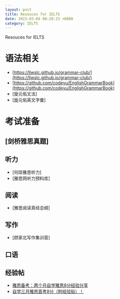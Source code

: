 ```yaml
---
layout: post
title: Resouces for IELTS
date: 2023-03-04 08:20:23 +0800
category: IELTS
---
```


Resouces for IELTS

# 语法相关

 - [https://llwslc.github.io/grammar-club/](https://llwslc.github.io/grammar-club/)
 - [https://github.com/codeyu/EnglishGrammarBook](https://github.com/codeyu/EnglishGrammarBook)
 - [旋元佑文法]
 - [旋元佑英文字彙]


# 考试准备

 ## [剑桥雅思真题]

## 听力
 - [何琼雅思听力]
 - [雅思网听力预料库]

## 阅读
 - [雅思阅读真经总纲]

## 写作
 - [顾家北写作集训营]

## 口语

## 经验帖
 - [雅思备考：两个月自学雅思8分经验分享](https://forum.chasedream.com/thread-1380370-1-1.html)
 - [自学三月雅思首考8分（附经验贴）！ ](https://www.douban.com/group/topic/265933957/?_i=1450773BvLmUAU)